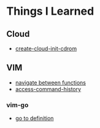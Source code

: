 # Things I Learned

## Cloud
- [create-cloud-init-cdrom](cloud/create-cloud-init-cdrom)
## VIM
- [navigate between functions](vim/navigate-between-functions)
- [access-command-history](access-command-history)
### vim-go
- [go to definition](vim/vim-go-go-to-definition)
